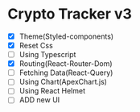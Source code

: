 # Crypto Tracker v3

- [x] Theme(Styled-components)
- [x] Reset Css
- [ ] Using Typescript
- [x] Routing(React-Router-Dom)
- [ ] Fetching Data(React-Query)
- [ ] Using Chart(ApexChart.js) 
- [ ] Using React Helmet
- [ ] ADD new UI